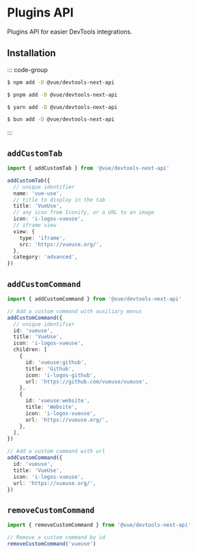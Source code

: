 # Plugins API

Plugins API for easier DevTools integrations.

## Installation

::: code-group

```sh [npm]
$ npm add -D @vue/devtools-next-api
```

```sh [pnpm]
$ pnpm add -D @vue/devtools-next-api
```

```sh [yarn]
$ yarn add -D @vue/devtools-next-api
```

```sh [bun]
$ bun add -D @vue/devtools-next-api
```

:::

## `addCustomTab`

```ts
import { addCustomTab } from '@vue/devtools-next-api'

addCustomTab({
  // unique identifier
  name: 'vue-use',
  // title to display in the tab
  title: 'VueUse',
  // any icon from Iconify, or a URL to an image
  icon: 'i-logos-vueuse',
  // iframe view
  view: {
    type: 'iframe',
    src: 'https://vueuse.org/',
  },
  category: 'advanced',
})
```

## `addCustomCommand`

```ts
import { addCustomCommand } from '@vue/devtools-next-api'

// Add a custom command with auxiliary menus
addCustomCommand({
  // unique identifier
  id: 'vueuse',
  title: 'VueUse',
  icon: 'i-logos-vueuse',
  children: [
    {
      id: 'vueuse:github',
      title: 'Github',
      icon: 'i-logos-github',
      url: 'https://github.com/vueuse/vueuse',
    },
    {
      id: 'vueuse:website',
      title: 'Website',
      icon: 'i-logos-vueuse',
      url: 'https://vueuse.org/',
    },
  ],
})

// Add a custom command with url
addCustomCommand({
  id: 'vueuse',
  title: 'VueUse',
  icon: 'i-logos-vueuse',
  url: 'https://vueuse.org/',
})
```

## `removeCustomCommand`

```ts
import { removeCustomCommand } from '@vue/devtools-next-api'

// Remove a custom command by id
removeCustomCommand('vueuse')
```
